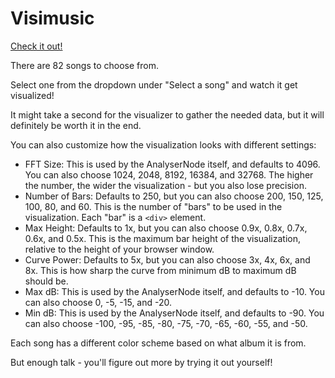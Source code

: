 # Visimusic

[Check it out!](http://marblelover003.github.io/Visimusic/)

There are 82 songs to choose from.

Select one from the dropdown under "Select a song" and watch it get visualized!

It might take a second for the visualizer to gather the needed data, but it will definitely be worth it in the end.

You can also customize how the visualization looks with different settings:

- FFT Size: This is used by the AnalyserNode itself, and defaults to 4096. You can also choose 1024, 2048, 8192, 16384, and 32768. The higher the number, the wider the visualization - but you also lose precision.
- Number of Bars: Defaults to 250, but you can also choose 200, 150, 125, 100, 80, and 60. This is the number of "bars" to be used in the visualization. Each "bar" is a `<div>` element.
- Max Height: Defaults to 1x, but you can also choose 0.9x, 0.8x, 0.7x, 0.6x, and 0.5x. This is the maximum bar height of the visualization, relative to the height of your browser window.
- Curve Power: Defaults to 5x, but you can also choose 3x, 4x, 6x, and 8x. This is how sharp the curve from minimum dB to maximum dB should be.
- Max dB: This is used by the AnalyserNode itself, and defaults to -10. You can also choose 0, -5, -15, and -20.
- Min dB: This is used by the AnalyserNode itself, and defaults to -90. You can also choose -100, -95, -85, -80, -75, -70, -65, -60, -55, and -50.

Each song has a different color scheme based on what album it is from.

But enough talk - you'll figure out more by trying it out yourself!

